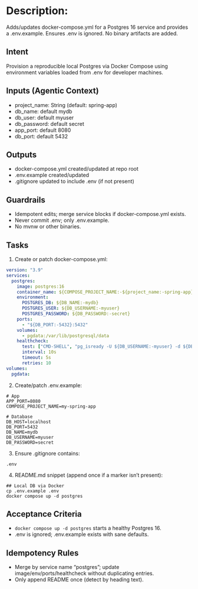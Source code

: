 # Description: 

Adds/updates docker-compose.yml for a Postgres 16 service and provides a .env.example. Ensures .env is ignored. No binary artifacts are added.

## Intent

Provision a reproducible local Postgres via Docker Compose using environment variables loaded from .env for developer machines.

## Inputs (Agentic Context)

* project\_name: String (default: spring-app)
* db\_name: default mydb
* db\_user: default myuser
* db\_password: default secret
* app\_port: default 8080
* db\_port: default 5432

## Outputs

* docker-compose.yml created/updated at repo root
* .env.example created/updated
* .gitignore updated to include .env (if not present)

## Guardrails

* Idempotent edits; merge service blocks if docker-compose.yml exists.
* Never commit .env; only .env.example.
* No mvnw or other binaries.

## Tasks

1. Create or patch docker-compose.yml:

```yaml
version: "3.9"
services:
  postgres:
    image: postgres:16
    container_name: ${COMPOSE_PROJECT_NAME:-${project_name:-spring-app}}-postgres
    environment:
      POSTGRES_DB: ${DB_NAME:-mydb}
      POSTGRES_USER: ${DB_USERNAME:-myuser}
      POSTGRES_PASSWORD: ${DB_PASSWORD:-secret}
    ports:
      - "${DB_PORT:-5432}:5432"
    volumes:
      - pgdata:/var/lib/postgresql/data
    healthcheck:
      test: ["CMD-SHELL", "pg_isready -U ${DB_USERNAME:-myuser} -d ${DB_NAME:-mydb}"]
      interval: 10s
      timeout: 5s
      retries: 10
volumes:
  pgdata:
```

2. Create/patch .env.example:

```
# App
APP_PORT=8080
COMPOSE_PROJECT_NAME=my-spring-app

# Database
DB_HOST=localhost
DB_PORT=5432
DB_NAME=mydb
DB_USERNAME=myuser
DB_PASSWORD=secret
```

3. Ensure .gitignore contains:

```
.env
```

4. README.md snippet (append once if a marker isn’t present):

```
## Local DB via Docker
cp .env.example .env
docker compose up -d postgres
```

## Acceptance Criteria

* `docker compose up -d postgres` starts a healthy Postgres 16.
* .env is ignored; .env.example exists with sane defaults.

## Idempotency Rules

* Merge by service name “postgres”; update image/env/ports/healthcheck without duplicating entries.
* Only append README once (detect by heading text).



